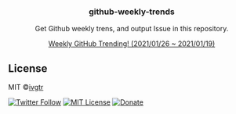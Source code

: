 <div align="center">
  <h3 align="center">github-weekly-trends</h3>
  <p align="center">Get Github weekly trens, and output Issue in this repository.</p>
  <a align="center" href="https://github.com/ivgtr/github-weeklyTrends/issues/44" target="_brank">Weekly GitHub Trending! (2021/01/26 ~ 2021/01/19)</a>
</div>

## License

MIT ©[ivgtr](https://github.com/ivgtr)

[![Twitter Follow](https://img.shields.io/twitter/follow/ivgtr?style=social)](https://twitter.com/mawaru_hana) [![MIT License](http://img.shields.io/badge/license-MIT-blue.svg?style=flat)](LICENSE) [![Donate](https://img.shields.io/badge/%EF%BC%84-support-green.svg?style=flat-square)](https://www.buymeacoffee.com/ivgtr)